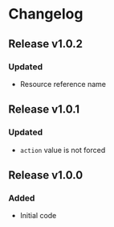 # Changelog

## Release v1.0.2

### Updated
- Resource reference name
   
## Release v1.0.1

### Updated
- `action` value is not forced
   
## Release v1.0.0

### Added

- Initial code
   